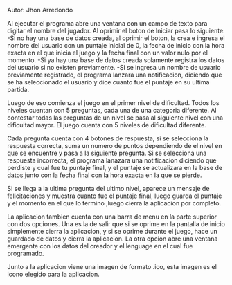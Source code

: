 Autor: Jhon Arredondo

Al ejecutar el programa abre una ventana con un campo de texto para digitar el nombre del jugador.
Al oprimir el boton de Iniciar pasa lo siguiente:
-Si no hay una base de datos creada, al oprimir el boton, la crea e ingresa el nombre del usuario con un puntaje inicial de 0, la fecha de inicio con la hora exacta
en el que inicia el juego y la fecha final con un valor nulo por el momento.
-Si ya hay una base de datos creada solamente registra los datos del usuario si no existen previamente.
-Si se ingresa un nombre de usuario previamente registrado, el programa lanzara una notificacion, diciendo que se ha seleccionado el usuario y dice cuanto fue el puntaje
en su ultima partida.

Luego de eso comienza el juego en el primer nivel de dificultad.
Todos los niveles cuentan con 5 preguntas, cada una de una categoria diferente.
Al contestar todas las preguntas de un nivel se pasa al siguiente nivel con una dificultad mayor.
El juego cuenta con 5 niveles de dificultad diferente.

Cada pregunta cuenta con 4 botones de respuesta, si se selecciona la respuesta correcta, suma un numero de puntos dependiendo de el nivel en que se encuentre y pasa a la
siguiente pregunta.
Si se selecciona una respuesta incorrecta, el programa lanazara una notificacion diciendo que perdiste y cual fue tu puntaje final, y el puntaje se actualizara en la base de
datos junto con la fecha final con la hora exacta en la que se pierde.

Si se llega a la ultima pregunta del ultimo nivel, aparece un mensaje de felicitaciones y muestra cuanto fue el puntaje final, luego guarda el puntaje y el
momento en el que lo termino ,luego cierra la aplicacion por completo.

La aplicacion tambien cuenta con una barra de menu en la parte superior con dos opciones.
Una es la de salir que si se oprime en la pantalla de inicio simplemente cierra la aplicacion, y si se oprime durante el juego, hace un guardado de datos y
cierra la aplicacion.
La otra opcion abre una ventana emergente con los datos del creador y el lenguage en el cual fue programado.

Junto a la aplicacion viene una imagen de formato .ico, esta imagen es el icono elegido para la aplicacion.





